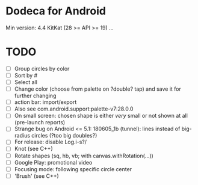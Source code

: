 # Dodeca for Android
Min version: 4.4 KitKat (28 >= API >= 19)
...
# TODO
- [ ] Group circles by color
- [ ] Sort by #
- [ ] Select all
- [ ] Change color (choose from palette on ?double? tap) and save it for further changing
- [ ] action bar: import/export
- [ ] Also see com.android.support:palette-v7:28.0.0
- [ ] On small screen: chosen shape is either *very* small or not shown at all (pre-launch reports)
- [ ] Strange bug on Android <= 5.1: 180605_1b (tunnel): lines instead of big-radius circles (?too big doubles?)
- [ ] For release: disable Log.i-s?/
- [ ] Knot (see C++)
- [ ] Rotate shapes (sq, hb, vb; with canvas.withRotation(...))
- [ ] Google Play: promotional video
- [ ] Focusing mode: following specific circle center
- [ ] 'Brush' (see C++)
